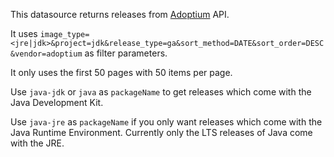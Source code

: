 This datasource returns releases from [Adoptium](https://adoptium.net/) API.

It uses `image_type=<jre|jdk>&project=jdk&release_type=ga&sort_method=DATE&sort_order=DESC&vendor=adoptium` as filter parameters.

It only uses the first 50 pages with 50 items per page.

Use `java-jdk` or `java` as `packageName` to get releases which come with the Java Development Kit.

Use `java-jre` as `packageName` if you only want releases which come with the Java Runtime Environment.
Currently only the LTS releases of Java come with the JRE.
